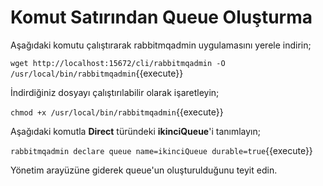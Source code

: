 # Komut Satırından Queue Oluşturma

Aşağıdaki komutu çalıştırarak rabbitmqadmin uygulamasını yerele indirin;

`wget http://localhost:15672/cli/rabbitmqadmin -O /usr/local/bin/rabbitmqadmin`{{execute}}

İndirdiğiniz dosyayı çalıştırılabilir olarak işaretleyin;

`chmod +x /usr/local/bin/rabbitmqadmin`{{execute}}

Aşağıdaki komutla **Direct** türündeki **ikinciQueue**'i tanımlayın;

`rabbitmqadmin declare queue name=ikinciQueue durable=true`{{execute}}

Yönetim arayüzüne giderek queue'un oluşturulduğunu teyit edin.
